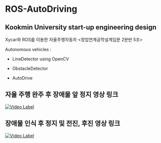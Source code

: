 # ROS-AutoDriving

## Kookmin University start-up engineering design

Xycar와 ROS를 이용한 자율주행자동차
<창업연계공학설계입문 2분반 5조>


Autonomous vehicles :

- LineDetector using OpenCV

- ObstacleDetector

- AutoDrive

## 자율 주행 완주 후 장애물 앞 정지 영상 링크
[![Video Label](http://img.youtube.com/vi/JnRaTO2-fpo/2.jpg)](https://www.youtube.com/watch?v=JnRaTO2-fpo?t=0s)

## 장애물 인식 후 정지 및 전진, 후진 영상 링크
[![Video Label](https://img.youtube.com/vi/PnGc0I/0.jpg)](https://youtu.be/PnGc0I-nOdQ)
